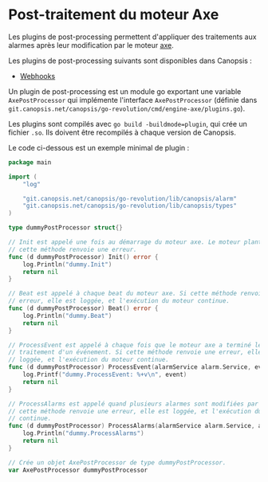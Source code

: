 # Post-traitement du moteur Axe

Les plugins de post-processing permettent d'appliquer des traitements aux alarmes après leur modification par le moteur [axe](../../guide-administration/moteurs/moteur-axe.md).

Les plugins de post-processing suivants sont disponibles dans Canopsis :
  - [Webhooks](../../guide-administration/moteurs/moteur-axe-webhooks.md)

Un plugin de post-processing est un module go exportant une variable
`AxePostProcessor` qui implémente l'interface `AxePostProcessor` (définie
dans
`git.canopsis.net/canopsis/go-revolution/cmd/engine-axe/plugins.go`).

Les plugins sont compilés avec `go build -buildmode=plugin`, qui crée un
fichier `.so`. Ils doivent être recompilés à chaque version de Canopsis.

Le code ci-dessous est un exemple minimal de plugin :

```go
package main

import (
    "log"

    "git.canopsis.net/canopsis/go-revolution/lib/canopsis/alarm"
    "git.canopsis.net/canopsis/go-revolution/lib/canopsis/types"
)

type dummyPostProcessor struct{}

// Init est appelé une fois au démarrage du moteur axe. Le moteur plante si
// cette méthode renvoie une erreur.
func (d dummyPostProcessor) Init() error {
    log.Println("dummy.Init")
    return nil
}

// Beat est appelé à chaque beat du moteur axe. Si cette méthode renvoie une
// erreur, elle est loggée, et l'exécution du moteur continue.
func (d dummyPostProcessor) Beat() error {
    log.Println("dummy.Beat")
    return nil
}

// ProcessEvent est appelé à chaque fois que le moteur axe a terminé le
// traitement d'un événement. Si cette méthode renvoie une erreur, elle est
// loggée, et l'exécution du moteur continue.
func (d dummyPostProcessor) ProcessEvent(alarmService alarm.Service, event types.Event, alarmChange types.AlarmChange) error {
    log.Printf("dummy.ProcessEvent: %+v\n", event)
    return nil
}

// ProcessAlarms est appelé quand plusieurs alarmes sont modifiées par lot. Si
// cette méthode renvoie une erreur, elle est loggée, et l'exécution du moteur
// continue.
func (d dummyPostProcessor) ProcessAlarms(alarmService alarm.Service, alarms []types.Alarm, change types.AlarmChangeType) error {
    log.Println("dummy.ProcessAlarms")
    return nil
}

// Crée un objet AxePostProcessor de type dummyPostProcessor.
var AxePostProcessor dummyPostProcessor
```
